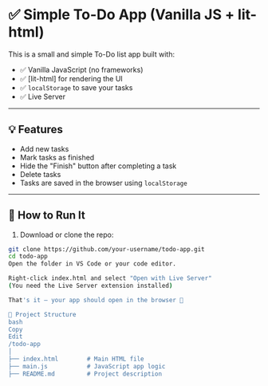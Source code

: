 # ✅ Simple To-Do App (Vanilla JS + lit-html)

This is a small and simple To-Do list app built with:

- ✅ Vanilla JavaScript (no frameworks)
- ✅ [lit-html] for rendering the UI
- ✅ `localStorage` to save your tasks
- ✅ Live Server

---

## 💡 Features

- Add new tasks
- Mark tasks as finished
- Hide the "Finish" button after completing a task
- Delete tasks
- Tasks are saved in the browser using `localStorage`

---

## 🚀 How to Run It

1. Download or clone the repo:

```bash
git clone https://github.com/your-username/todo-app.git
cd todo-app
Open the folder in VS Code or your code editor.

Right-click index.html and select "Open with Live Server"
(You need the Live Server extension installed)

That's it — your app should open in the browser 🎉

📁 Project Structure
bash
Copy
Edit
/todo-app
│
├── index.html        # Main HTML file
├── main.js           # JavaScript app logic
├── README.md         # Project description
